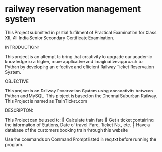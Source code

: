 # railway reservation management system
 This Project submitted in partial fulfilment of Practical Examination for Class XII, All India Senior Secondary Certificate Examination.

INTRODUCTION:

 This project is an attempt to bring that creativity to upgrade our academic knowledge to a higher, more applicative and imaginative approach to Python by developing an effective and efficient Railway Ticket Reservation System.

OBJECTIVE: 

 This project is on Railway Reservation System using connectivity between Python and MySQL. This project is based on the Chennai Suburban Railway. This Project is named as TrainTicket.com

DESCRIPTON:

 This Project can be used to:
 Calculate train fare
 Get a ticket containing the information of Stations, Date of travel, Fare, Ticket No., etc.
 Have a database of the customers booking train through this website

Use the commands on Command Prompt listed in req.txt before running the program.
